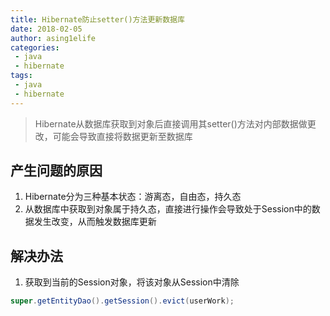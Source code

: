 ```yaml
---
title: Hibernate防止setter()方法更新数据库
date: 2018-02-05
author: asing1elife
categories:
 - java
 - hibernate
tags:
 - java
 - hibernate
---
```

> Hibernate从数据库获取到对象后直接调用其setter()方法对内部数据做更改，可能会导致直接将数据更新至数据库  

## 产生问题的原因
1. Hibernate分为三种基本状态：游离态，自由态，持久态
2. 从数据库中获取到对象属于持久态，直接进行操作会导致处于Session中的数据发生改变，从而触发数据库更新

## 解决办法
1. 获取到当前的Session对象，将该对象从Session中清除

```java
super.getEntityDao().getSession().evict(userWork);
```